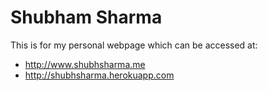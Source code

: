 # Shubham Sharma

This is for my personal webpage which can be accessed at:
- http://www.shubhsharma.me
- http://shubhsharma.herokuapp.com